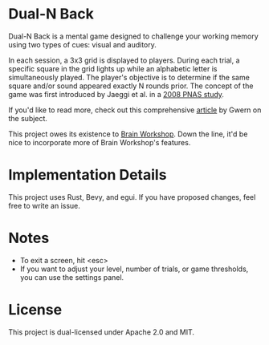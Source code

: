 # Dual-N Back

Dual-N Back is a mental game designed to challenge your working memory using two types of cues: visual and auditory.

In each session, a 3x3 grid is displayed to players. During each trial, a specific square in the grid lights up while an alphabetic letter is simultaneously played. The player's objective is to determine if the same square and/or sound appeared exactly N rounds prior.
The concept of the game was first introduced by Jaeggi et al. in a [2008 PNAS study](https://www.pnas.org/doi/10.1073/pnas.0801268105).

If you'd like to read more, check out this comprehensive [article](https://gwern.net/dnb-faq) by Gwern on the subject. 

This project owes its existence to [Brain Workshop](https://brainworkshop.sourceforge.net/). Down the line, it'd be nice to incorporate more of Brain Workshop's features.

# Implementation Details

This project uses Rust, Bevy, and egui. If you have proposed changes, feel free to write an issue. 

# Notes

- To exit a screen, hit \<esc\>
- If you want to adjust your level, number of trials, or game thresholds, you can use the settings panel.

# License

This project is dual-licensed under Apache 2.0 and MIT.
